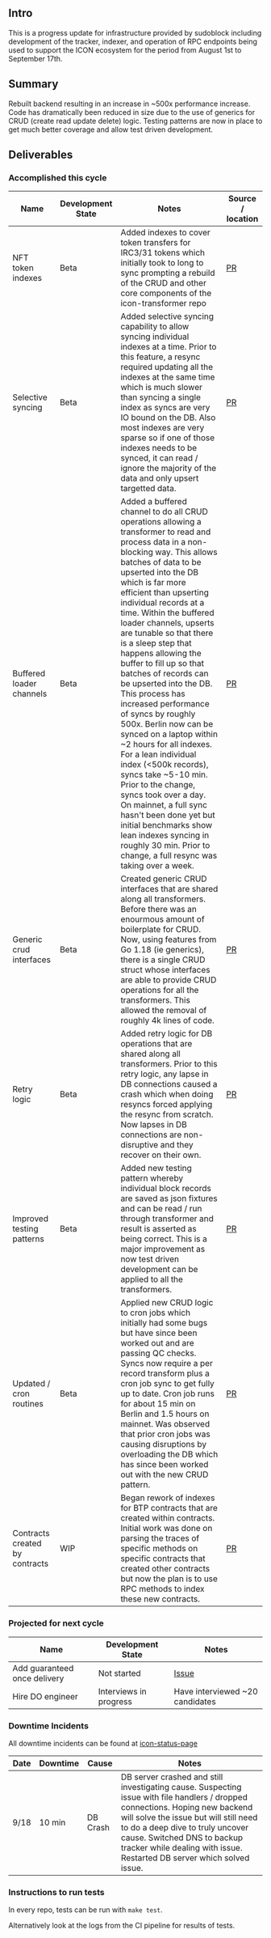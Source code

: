 ## Intro

This is a progress update for infrastructure provided by sudoblock including development of the tracker, indexer, and operation of RPC endpoints being used to support the ICON ecosystem for the period from August 1st to September 17th.

## Summary

Rebuilt backend resulting in an increase in ~500x performance increase. Code has dramatically been reduced in size due to the use of generics for CRUD (create read update delete) logic. Testing patterns are now in place to get much better coverage and allow test driven development.

## Deliverables

### Accomplished this cycle

| Name | Development State | Notes | Source / location |
| ---- |-------------------| ----- | ----------------- |
| NFT token indexes | Beta | Added indexes to cover token transfers for IRC3/31 tokens which initially took to long to sync prompting a rebuild of the CRUD and other core components of the icon-transformer repo | [PR](https://github.com/sudoblockio/icon-transformer/pull/42) | 
| Selective syncing | Beta | Added selective syncing capability to allow syncing individual indexes at a time. Prior to this feature, a resync required updating all the indexes at the same time which is much slower than syncing a single index as syncs are very IO bound on the DB. Also most indexes are very sparse so if one of those indexes needs to be synced, it can read / ignore the majority of the data and only upsert targetted data.   | [PR](https://github.com/sudoblockio/icon-transformer/pull/42) | 
| Buffered loader channels | Beta | Added a buffered channel to do all CRUD operations allowing a transformer to read and process data in a non-blocking way. This allows batches of data to be upserted into the DB which is far more efficient than upserting individual records at a time. Within the buffered loader channels, upserts are tunable so that there is a sleep step that happens allowing the buffer to fill up so that batches of records can be upserted into the DB. This process has increased performance of syncs by roughly 500x. Berlin now can be synced on a laptop within ~2 hours for all indexes. For a lean individual index (<500k records), syncs take ~5-10 min. Prior to the change, syncs took over a day. On mainnet, a full sync hasn't been done yet but initial benchmarks show lean indexes syncing in roughly 30 min. Prior to change, a full resync was taking over a week.  | [PR](https://github.com/sudoblockio/icon-transformer/pull/42) | 
| Generic crud interfaces | Beta | Created generic CRUD interfaces that are shared along all transformers. Before there was an enourmous amount of boilerplate for CRUD. Now, using features from Go 1.18 (ie generics), there is a single CRUD struct whose interfaces are able to provide CRUD operations for all the transformers. This allowed the removal of roughly 4k lines of code.  | [PR](https://github.com/sudoblockio/icon-transformer/pull/42) | 
| Retry logic | Beta | Added retry logic for DB operations that are shared along all transformers. Prior to this retry logic, any lapse in DB connections caused a crash which when doing resyncs forced applying the resync from scratch. Now lapses in DB connections are non-disruptive and they recover on their own. | [PR](https://github.com/sudoblockio/icon-transformer/pull/42) | 
| Improved testing patterns | Beta | Added new testing pattern whereby individual block records are saved as json fixtures and can be read / run through transformer and result is asserted as being correct. This is a major improvement as now test driven development can be applied to all the transformers.  | [PR](https://github.com/sudoblockio/icon-transformer/pull/42) | 
| Updated / cron routines | Beta | Applied new CRUD logic to cron jobs which initially had some bugs but have since been worked out and are passing QC checks. Syncs now require a per record transform plus a cron job sync to get fully up to date. Cron job runs for about 15 min on Berlin and 1.5 hours on mainnet. Was observed that prior cron jobs was causing disruptions by overloading the DB which has since been worked out with the new CRUD pattern.   | [PR](https://github.com/sudoblockio/icon-transformer/pull/42) | 
| Contracts created by contracts | WIP | Began rework of indexes for BTP contracts that are created within contracts. Initial work was done on parsing the traces of specific methods on specific contracts that created other contracts but now the plan is to use RPC methods to index these new contracts.  | [PR](https://github.com/sudoblockio/icon-transformer/pull/42) |

### Projected for next cycle

| Name | Development State | Notes |
| ---- | ----------------- | ----- |
| Add guaranteed once delivery | Not started | [Issue](https://github.com/sudoblockio/icon-transformer/issues/43) | 
| Hire DO engineer | Interviews in progress | Have interviewed ~20 candidates |

### Downtime Incidents 

All downtime incidents can be found at [icon-status-page](https://github.com/sudoblockio/icon-status-page/issues?q=)

| Date | Downtime | Cause | Notes |
| ---- | ----- | ----- | ----- |
| 9/18 | 10 min | DB Crash | DB server crashed and still investigating cause. Suspecting issue with file handlers / dropped connections. Hoping new backend will solve the issue but will still need to do a deep dive to truly uncover cause. Switched DNS to backup tracker while dealing with issue. Restarted DB server which solved issue. | 

### Instructions to run tests

In every repo, tests can be run with `make test`.

Alternatively look at the logs from the CI pipeline for results of tests.

